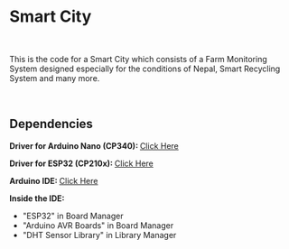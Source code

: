 <h1>Smart City</h1>
<br>
<p>This is the code for a Smart City which consists of a Farm Monitoring System designed especially for the conditions of Nepal, Smart Recycling System and many more.</p>
<br>
<h2>Dependencies</h2>
<p><b>Driver for Arduino Nano (CP340): </b><a href="https://learn.sparkfun.com/tutorials/how-to-install-ch340-drivers/all">Click Here</a></p>
<p><b>Driver for ESP32 (CP210x): </b><a href="https://www.silabs.com/developer-tools/usb-to-uart-bridge-vcp-drivers">Click Here</a></p>
<p><b>Arduino IDE: </b><a href="https://www.arduino.cc/en/software">Click Here</a></p>
<p><b>Inside the IDE:</b></p>
<ul>
  <li>"ESP32" in Board Manager</li>
  <li>"Arduino AVR Boards" in Board Manager</li>
  <li>"DHT Sensor Library" in Library Manager</li>
</ul>
<br>

